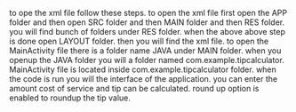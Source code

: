 to ope the xml file follow these steps. to open the xml file first open the APP folder and then open SRC folder and then MAIN folder and then RES folder. you  will find bunch of folders under RES folder.
when the above above step is done open LAYOUT folder. then you will find the xml file.
to open the MainActivity file there is a folder name JAVA under MAIN folder. when you openup the JAVA folder you will a folder named com.example.tipcalculator. MainActivity file is located inside com.example.tipcalculator folder.
when the code is run you will the interface of the application. you can enter the amount cost of service and tip can be calculated. 
round up option is enabled to roundup the tip value.
